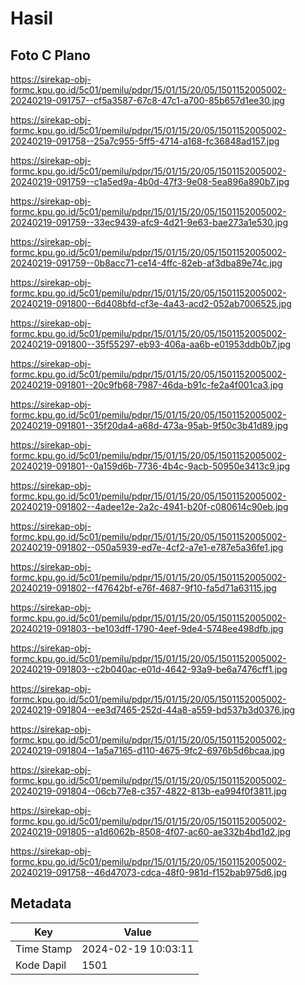 # Hasil

## Foto C Plano

https://sirekap-obj-formc.kpu.go.id/5c01/pemilu/pdpr/15/01/15/20/05/1501152005002-20240219-091757--cf5a3587-67c8-47c1-a700-85b657d1ee30.jpg

https://sirekap-obj-formc.kpu.go.id/5c01/pemilu/pdpr/15/01/15/20/05/1501152005002-20240219-091758--25a7c955-5ff5-4714-a168-fc36848ad157.jpg

https://sirekap-obj-formc.kpu.go.id/5c01/pemilu/pdpr/15/01/15/20/05/1501152005002-20240219-091759--c1a5ed9a-4b0d-47f3-9e08-5ea896a890b7.jpg

https://sirekap-obj-formc.kpu.go.id/5c01/pemilu/pdpr/15/01/15/20/05/1501152005002-20240219-091759--33ec9439-afc9-4d21-9e63-bae273a1e530.jpg

https://sirekap-obj-formc.kpu.go.id/5c01/pemilu/pdpr/15/01/15/20/05/1501152005002-20240219-091759--0b8acc71-ce14-4ffc-82eb-af3dba89e74c.jpg

https://sirekap-obj-formc.kpu.go.id/5c01/pemilu/pdpr/15/01/15/20/05/1501152005002-20240219-091800--6d408bfd-cf3e-4a43-acd2-052ab7006525.jpg

https://sirekap-obj-formc.kpu.go.id/5c01/pemilu/pdpr/15/01/15/20/05/1501152005002-20240219-091800--35f55297-eb93-406a-aa6b-e01953ddb0b7.jpg

https://sirekap-obj-formc.kpu.go.id/5c01/pemilu/pdpr/15/01/15/20/05/1501152005002-20240219-091801--20c9fb68-7987-46da-b91c-fe2a4f001ca3.jpg

https://sirekap-obj-formc.kpu.go.id/5c01/pemilu/pdpr/15/01/15/20/05/1501152005002-20240219-091801--35f20da4-a68d-473a-95ab-9f50c3b41d89.jpg

https://sirekap-obj-formc.kpu.go.id/5c01/pemilu/pdpr/15/01/15/20/05/1501152005002-20240219-091801--0a159d6b-7736-4b4c-9acb-50950e3413c9.jpg

https://sirekap-obj-formc.kpu.go.id/5c01/pemilu/pdpr/15/01/15/20/05/1501152005002-20240219-091802--4adee12e-2a2c-4941-b20f-c080614c90eb.jpg

https://sirekap-obj-formc.kpu.go.id/5c01/pemilu/pdpr/15/01/15/20/05/1501152005002-20240219-091802--050a5939-ed7e-4cf2-a7e1-e787e5a36fe1.jpg

https://sirekap-obj-formc.kpu.go.id/5c01/pemilu/pdpr/15/01/15/20/05/1501152005002-20240219-091802--f47642bf-e76f-4687-9f10-fa5d71a63115.jpg

https://sirekap-obj-formc.kpu.go.id/5c01/pemilu/pdpr/15/01/15/20/05/1501152005002-20240219-091803--be103dff-1790-4eef-9de4-5748ee498dfb.jpg

https://sirekap-obj-formc.kpu.go.id/5c01/pemilu/pdpr/15/01/15/20/05/1501152005002-20240219-091803--c2b040ac-e01d-4642-93a9-be6a7476cff1.jpg

https://sirekap-obj-formc.kpu.go.id/5c01/pemilu/pdpr/15/01/15/20/05/1501152005002-20240219-091804--ee3d7465-252d-44a8-a559-bd537b3d0376.jpg

https://sirekap-obj-formc.kpu.go.id/5c01/pemilu/pdpr/15/01/15/20/05/1501152005002-20240219-091804--1a5a7165-d110-4675-9fc2-6976b5d6bcaa.jpg

https://sirekap-obj-formc.kpu.go.id/5c01/pemilu/pdpr/15/01/15/20/05/1501152005002-20240219-091804--06cb77e8-c357-4822-813b-ea994f0f3811.jpg

https://sirekap-obj-formc.kpu.go.id/5c01/pemilu/pdpr/15/01/15/20/05/1501152005002-20240219-091805--a1d6062b-8508-4f07-ac60-ae332b4bd1d2.jpg

https://sirekap-obj-formc.kpu.go.id/5c01/pemilu/pdpr/15/01/15/20/05/1501152005002-20240219-091758--46d47073-cdca-48f0-981d-f152bab975d6.jpg


## Metadata

| Key        | Value               |
| ---------- | ------------------- |
| Time Stamp | 2024-02-19 10:03:11 |
| Kode Dapil | 1501                |



